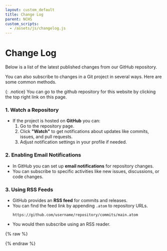 ```yaml
---
layout: custom_default
title: Change Log
parent: NCHS
custom_scripts:
  - /assets/js/changelog.js
---
```


# Change Log

Below is a list of the latest published changes from our GitHub repository.

You can also subscribe to changes in a Git project in several ways. Here are some common methods. 

{: .notice}
You can go to the github repository for this website by clicking the top right link on this page.

### 1. Watch a Repository 
- If the project is hosted on **GitHub** you can:  
  1. Go to the repository page.  
  2. Click **"Watch"** to get notifications about updates like commits, issues, and pull requests.  
  3. Adjust notification settings in your profile if needed.  

### 2. Enabling Email Notifications
- In GitHub you can set up **email notifications** for repository changes.  
- You can subscribe to specific activities like new issues, discussions, or code changes.  

### 3. Using RSS Feeds
- GitHub provides an **RSS feed** for commits and releases.  
- You can find the feed link by appending `.atom` to repository URLs.
  ```
  https://github.com/username/repository/commits/main.atom
  ```
- You would then subscribe using an RSS reader.  

{% raw %}

<ul id="changelog"></ul>


{% endraw %}
